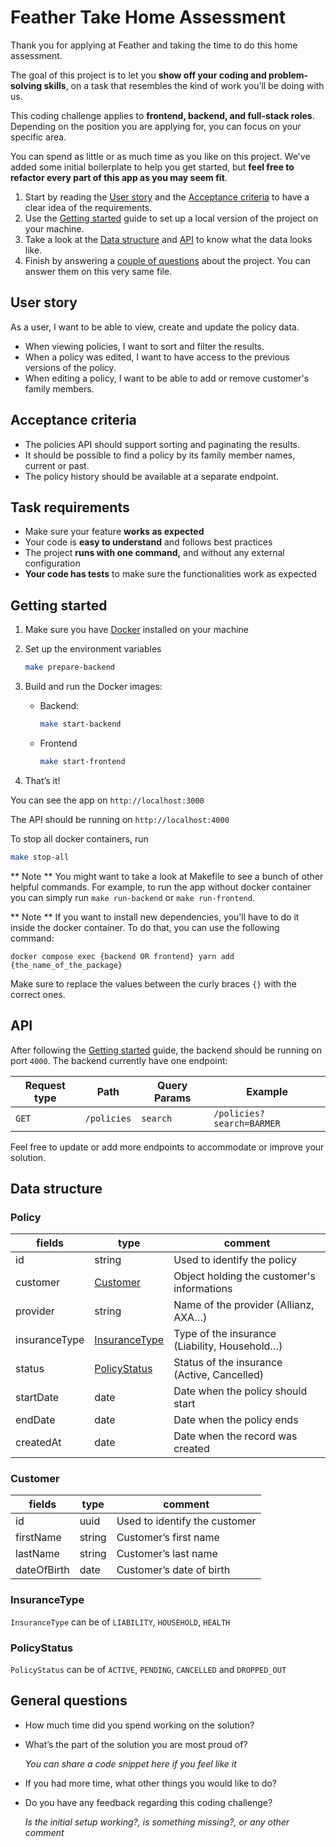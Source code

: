 # Feather Take Home Assessment

Thank you for applying at Feather and taking the time to do this home assessment.

The goal of this project is to let you **show off your coding and problem-solving skills**, on a task that resembles the kind of work you’ll be doing with us.

This coding challenge applies to **frontend, backend, and full-stack roles**. Depending on the position you are applying for, you can focus on your specific area.  

You can spend as little or as much time as you like on this project. We've added some initial boilerplate to help you get started, but **feel free to refactor every part of this app as you may seem fit**.

1. Start by reading the [User story](#User-story) and the [Acceptance criteria](#Acceptance-criteria) to have a clear idea of the requirements.
2. Use the [Getting started](#Getting-started) guide to set up a local version of the project on your machine.
3. Take a look at the [Data structure](#Data-structure) and [API](#API) to know what the data looks like.
4. Finish by answering a [couple of questions](#General-questions) about the project. You can answer them on this very same file.

## User story
As a user, I want to be able to view, create and update the policy data.
- When viewing policies, I want to sort and filter the results.
- When a policy was edited, I want to have access to the previous versions of the policy.
- When editing a policy, I want to be able to add or remove customer's family members.

## Acceptance criteria
- The policies API should support sorting and paginating the results.
- It should be possible to find a policy by its family member names, current or past.
- The policy history should be available at a separate endpoint.

## Task requirements

- Make sure your feature **works as expected**
- Your code is **easy to understand** and follows best practices
- The project **runs with one command,** and without any external configuration
- **Your code has tests** to make sure the functionalities work as expected

## Getting started

1. Make sure you have [Docker](https://www.docker.com/products/docker-desktop/) installed on your machine
2. Set up the environment variables
    ```bash
    make prepare-backend
    ```

3. Build and run the Docker images:
   - Backend:
     ```bash
     make start-backend
     ```
   - Frontend
     ```bash
     make start-frontend
     ```

4. That’s it! 

You can see the app on `http://localhost:3000`

The API should be running on `http://localhost:4000`

To stop all docker containers, run
```bash
make stop-all
```

** Note **
You might want to take a look at Makefile to see a bunch of other helpful commands.
For example, to run the app without docker container you can simply run `make run-backend` or `make run-frontend`.


** Note **
If you want to install new dependencies, you'll have to do it inside the docker container. To do that, you can use the following command:

```
docker compose exec {backend OR frontend} yarn add {the_name_of_the_package}
```

Make sure to replace the values between the curly braces `{}` with the correct ones.

## API

After following the [Getting started](#Getting-started) guide, the backend should be running on port `4000`. The backend currently have one endpoint:

| Request type | Path        | Query Params | Example                   |
| ------------ | ----------- | ------------ | ------------------------- |
| `GET`        | `/policies` | `search`     | `/policies?search=BARMER` |

Feel free to update or add more endpoints to accommodate or improve your solution.

## Data structure

### Policy

| fields         | type                            | comment                                       |
| -------------- | ------------------------------- | --------------------------------------------- |
| id             | string                          | Used to identify the policy                   |
| customer       | [Customer](#Customer)           | Object holding the customer's informations    |
| provider       | string                          | Name of the provider (Allianz, AXA…)          |
| insuranceType  | [InsuranceType](#InsuranceType) | Type of the insurance (Liability, Household…) |
| status         | [PolicyStatus](#PolicyStatus)   | Status of the insurance (Active, Cancelled)   |
| startDate      | date                            | Date when the policy should start             |
| endDate        | date                            | Date when the policy ends                     |
| createdAt      | date                            | Date when the record was created              |

### Customer

| fields      | type   | comment                       |
| ----------- | ------ | ----------------------------- |
| id          | uuid   | Used to identify the customer |
| firstName   | string | Customer’s first name         |
| lastName    | string | Customer’s last name          |
| dateOfBirth | date   | Customer’s date of birth      |

### InsuranceType

`InsuranceType` can be of `LIABILITY`, `HOUSEHOLD`, `HEALTH`

### PolicyStatus

`PolicyStatus` can be of `ACTIVE`, `PENDING`, `CANCELLED` and `DROPPED_OUT`

## General questions

- How much time did you spend working on the solution?
- What’s the part of the solution you are most proud of?

  _You can share a code snippet here if you feel like it_

- If you had more time, what other things you would like to do?
- Do you have any feedback regarding this coding challenge?  

  _Is the initial setup working?, is something missing?, or any other comment_
